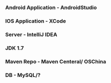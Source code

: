 ### Android Application - AndroidStudio
### IOS Application - XCode
### Server - IntelliJ IDEA

### JDK 1.7
### Maven Repo - Maven Centeral/ OSChina
### DB - MySQL/?

